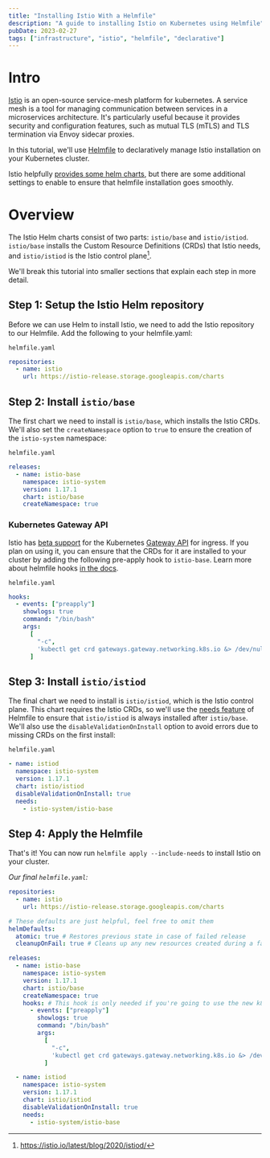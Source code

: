```yaml
---
title: "Installing Istio With a Helmfile"
description: "A guide to installing Istio on Kubernetes using Helmfile"
pubDate: 2023-02-27
tags: ["infrastructure", "istio", "helmfile", "declarative"]
---
```


# Intro

[Istio] is an open-source service-mesh platform for kubernetes. A service mesh is a tool for managing communication between services in a microservices architecture. It's particularly useful because it provides security and configuration features, such as mutual TLS (mTLS) and TLS termination via Envoy sidecar proxies.

In this tutorial, we'll use [Helmfile] to declaratively manage Istio installation on your Kubernetes cluster.

Istio helpfully [provides some helm charts][istio-helm], but there are some additional settings to enable to ensure that helmfile installation goes smoothly.

# Overview

The Istio Helm charts consist of two parts: `istio/base` and `istio/istiod`. `istio/base` installs the Custom Resource Definitions (CRDs) that Istio needs, and `istio/istiod` is the Istio control plane[^1].

We'll break this tutorial into smaller sections that explain each step in more detail.


## Step 1: Setup the Istio Helm repository
Before we can use Helm to install Istio, we need to add the Istio repository to our Helmfile. Add the following to your helmfile.yaml:

`helmfile.yaml`
```yaml
repositories:
  - name: istio
    url: https://istio-release.storage.googleapis.com/charts
```

## Step 2: Install `istio/base`
The first chart we need to install is `istio/base`, which installs the Istio CRDs. We'll also set the `createNamespace` option to `true` to ensure the creation of the `istio-system` namespace:

`helmfile.yaml`
```yaml
releases:
  - name: istio-base
    namespace: istio-system
    version: 1.17.1
    chart: istio/base
    createNamespace: true
```

### Kubernetes Gateway API
Istio has [beta support](https://istio.io/latest/docs/tasks/traffic-management/ingress/ingress-control/) for the Kubernetes [Gateway API](https://gateway-api.sigs.k8s.io/) for ingress. If you plan on using it, you can ensure that the CRDs for it are installed to your cluster by adding the following pre-apply hook to `istio-base`. Learn more about helmfile hooks [in the docs][helmfile-hooks].

`helmfile.yaml`
```yaml
hooks:
  - events: ["preapply"] 
    showlogs: true
    command: "/bin/bash"
    args:
      [
        "-c",
        'kubectl get crd gateways.gateway.networking.k8s.io &> /dev/null || { kubectl kustomize "github.com/kubernetes-sigs/gateway-api/config/crd?ref=v0.6.1" | kubectl apply -f -; }',
      ]
```

## Step 3: Install `istio/istiod`
The final chart we need to install is `istio/istiod`, which is the Istio control plane. This chart requires the Istio CRDs, so we'll use the [needs feature][helmfile-needs] of Helmfile to ensure that `istio/istiod` is always installed after `istio/base`. We'll also use the `disableValidationOnInstall` option to avoid errors due to missing CRDs on the first install:

`helmfile.yaml`
```yaml
- name: istiod
  namespace: istio-system
  version: 1.17.1
  chart: istio/istiod
  disableValidationOnInstall: true
  needs:
    - istio-system/istio-base
```

## Step 4: Apply the Helmfile

That's it! You can now run `helmfile apply --include-needs` to install Istio on your cluster.


_Our final `helmfile.yaml`:_
```yaml
repositories:
  - name: istio
    url: https://istio-release.storage.googleapis.com/charts

# These defaults are just helpful, feel free to omit them
helmDefaults:
  atomic: true # Restores previous state in case of failed release
  cleanupOnFail: true # Cleans up any new resources created during a failed release

releases:
  - name: istio-base
    namespace: istio-system
    version: 1.17.1
    chart: istio/base
    createNamespace: true
    hooks: # This hook is only needed if you're going to use the new k8s gateway API. This ensures CRDs for the k8s gateway API are installed
      - events: ["preapply"] 
        showlogs: true
        command: "/bin/bash"
        args:
          [
            "-c",
            'kubectl get crd gateways.gateway.networking.k8s.io &> /dev/null || { kubectl kustomize "github.com/kubernetes-sigs/gateway-api/config/crd?ref=v0.6.1" | kubectl apply -f -; }',
          ]

  - name: istiod
    namespace: istio-system
    version: 1.17.1
    chart: istio/istiod
    disableValidationOnInstall: true
    needs:
      - istio-system/istio-base

```

[^1]: https://istio.io/latest/blog/2020/istiod/

[Istio]: https://istio.io/
[Helmfile]: https://helmfile.readthedocs.io/
[helm-diff]: https://github.com/databus23/helm-diff
[istio-helm]: https://istio.io/latest/docs/setup/install/helm/
[helmfile-hooks]: https://helmfile.readthedocs.io/en/latest/#hooks
[helmfile-needs]: https://helmfile.readthedocs.io/en/latest/#dag-aware-installationdeletion-ordering-with-needs